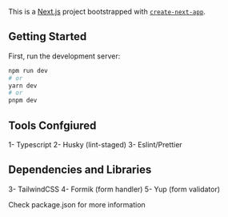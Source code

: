 This is a [Next.js](https://nextjs.org/) project bootstrapped with [`create-next-app`](https://github.com/vercel/next.js/tree/canary/packages/create-next-app).

## Getting Started

First, run the development server:

```bash
npm run dev
# or
yarn dev
# or
pnpm dev
```

## Tools Confgiured
1- Typescript
2- Husky (lint-staged)
3- Eslint/Prettier

## Dependencies and Libraries
3- TailwindCSS
4- Formik (form handler)
5- Yup (form validator)

Check package.json for more information